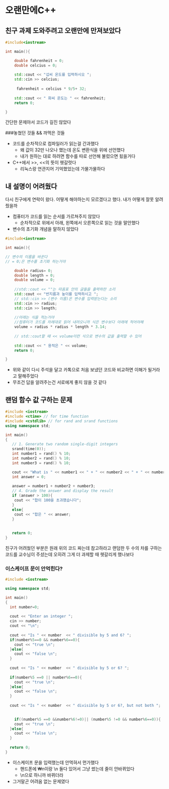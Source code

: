 # 오랜만에C++

## 친구 과제 도와주려고 오랜만에 만져보았다

```c++
#include<iostream>

int main(){

    double fahrenheit = 0;
    double celcius = 0;
    
    std::cout << "섭씨 온도를 입력하시오 ";
    std::cin >> celcius;
    
	 fahrenheit = celcius * 9/5+ 32;
	
    std::cout << " 화씨 온도는 " << fahrenheit;
    return 0;

}
```

간단한 문제야서 코드가 길진 않았다

###놓쳤던 것들 && 까먹은 것들

* 코드를 순차적으로 컴파일러가 읽는걸 간과했다
	* 왜 값이 32만 나오나 했는데 온도 변환식을 위에 선언했다
	* 내가 원하는 대로 하려면 함수를 따로 선언해 불렀으면 됬을거다
* C++에서 >>, <<의 뜻이 헷갈렷다
	* 리눅스랑 연관지어 기억했었는데 가물가물하다

## 내 설명이 어려웠다

다시 친구에게 연락이 왔다. 어떻게 해야하는지 모르겠다고 했다. 내가 어떻게 잘못 알려줬을까

* 컴퓨터가 코드를 읽는 순서를 가르쳐주지 않았다
	* 순차적으로 위에서 아래, 왼쪽에서 오른쪽으로 읽는 것을 말안했다
* 변수의 초기화 개념을 말하지 않았다

```c++
#include<iostream>

int main(){

// 변수의 이름을 바꾼다
// = 0;은 변수를 초기화 하는거야

    double radius= 0;
    double length = 0;
    double volume = 0;
	
	//std::cout << ""는 따옴표 안의 글들을 출력하란 소리
    std::cout << "반지름과 높이를 입력하시고 ";
	// std::cin >> (변수 이름)은 변수를 입력받는다는 소리
    std::cin >> radius;
    std::cin >> length;
	
	//아래는 식을 적는거야
	//컴퓨터가 코드를 차례대로 읽어 내려오니까 식은 변수보다 아래에 적어야해
	volume = radius * radius * length * 3.14;
	
	// std::cout할 때 << volume이런 식으로 변수의 값을 출력할 수 있어
	
    std::cout << " 용적은 " << volume;
    return 0;

}
```

* 위와 같이 다시 주석을 달고 카톡으로 처음 보냈던 코드와 비교하면 이해가 될거라고 말해주었다
* 무조건 답을 알려주는건 서로에게 좋지 않을 것 같다

## 랜덤 함수 값 구하는 문제

```c++
#include <iostream>
#include <ctime> // for time function
#include <cstdlib> // for rand and srand functions
using namespace std;

int main()
{
   // 1. Generate two random single-digit integers
   srand(time(0));
   int number1 = rand() % 10;
   int number2 = rand() % 10;
   int number3 = rand() % 10;

   cout << "What is " << number1 << " + " << number2 << " + " << number3 << "? ";
   int answer = 0;
   
   answer = number1 + number2 + number3;
   // 4. Grade the answer and display the result
   if (answer > 100){
   	cout << "합이 100을 초과했습니다";
   }
   else{
   	cout << "합은 " << answer;
   }
   
   
   return 0;
}
```

친구가 어려웠던 부분은 원래 위의 코드 짜는데 참고하라고 랜덤한 두 수의 차를 구하는 코드를 교수님이 주셨는데 오히려 그게 더 과제할 때 헷갈리게 했나보다

### 이스케이프 문이 안먹힌다?

```c++
#include <iostream>

using namespace std;

int main()
{
  int number=0;
  
  cout << "Enter an integer ";
  cin >> number;
  cout << "\n";
  
  cout << "Is " << number  << " divisible by 5 and 6? ";
  if(number%5==0 && number%6==0){
  	cout << "true \n";
  }else{
  	cout << "false \n";
  }
    
  cout << "Is " << number  << " divisible by 5 or 6? ";
  
  if(number%5 ==0 || number%6==0){
  	cout << "true \n";
  }else{
  	cout << "false \n";
  }
  
  cout << "Is " << number  << " divisible by 5 or 6?, but not both ";
  

    if((number%5 ==0 &&number%6!=0)|| (number%5 !=0 && number%6==0)){
  	cout << "true \n";
  }else{
  	cout << "false \n";
  }
  
  return 0;
}

```

* 이스케이프 문을 입력했는데 안먹혀서 먼가했다
	* 핸드폰에 ₩n이랑 \n 둘다 있어서 그냥 썼는데 줄이 안바뀌었다
	* \n으로 하니까 바뀌더라
* 그거말곤 어려움 없는 문제였다
